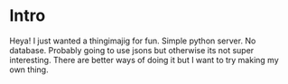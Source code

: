 # Intro

Heya! I just wanted a thingimajig for fun. Simple python server. No database. Probably going to use jsons but otherwise its not super interesting. There are better ways of doing it but I want to try making my own thing.
